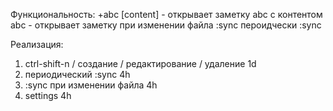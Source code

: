 Функциональность:
+abc [content] - открывает заметку abc с контентом
abc - открывает заметку
при изменении файла :sync
пероидчески :sync

Реализация:
1. ctrl-shift-n / создание / редактирование / удаление 1d
2. периодический :sync 4h
3. :sync при изменении файла 4h
4. settings 4h
